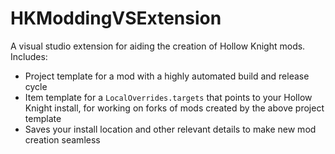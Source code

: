 # HKModdingVSExtension

A visual studio extension for aiding the creation of Hollow Knight mods. Includes:
* Project template for a mod with a highly automated build and release cycle
* Item template for a `LocalOverrides.targets` that points to your Hollow Knight install, for working on forks of mods created by the above project template
* Saves your install location and other relevant details to make new mod creation seamless
